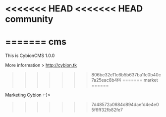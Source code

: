 <<<<<<< HEAD
<<<<<<< HEAD
community
=========
=======
cms
===

This is CybionCMS 1.0.0

More information > http://cybion.tk
>>>>>>> 806be32e11c6b5b637ba1fc0b40c7a25eac8b4f4
=======
market
======

Marketing Cybion :-)&lt;
>>>>>>> 7d48572a0684d894daefd4e4e05f6ff32fb82fe7
